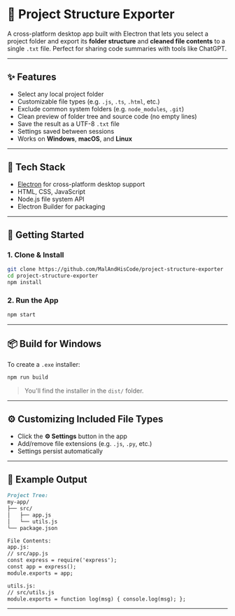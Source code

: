 # 📁 Project Structure Exporter

A cross-platform desktop app built with Electron that lets you select a project folder and export its **folder structure** and **cleaned file contents** to a single `.txt` file. Perfect for sharing code summaries with tools like ChatGPT.

---

## ✨ Features

- Select any local project folder
- Customizable file types (e.g. `.js`, `.ts`, `.html`, etc.)
- Exclude common system folders (e.g. `node_modules`, `.git`)
- Clean preview of folder tree and source code (no empty lines)
- Save the result as a UTF-8 `.txt` file
- Settings saved between sessions
- Works on **Windows**, **macOS**, and **Linux**

---

## 🧰 Tech Stack

- [Electron](https://www.electronjs.org/) for cross-platform desktop support
- HTML, CSS, JavaScript
- Node.js file system API
- Electron Builder for packaging

---

## 🚀 Getting Started

### 1. Clone & Install

```bash
git clone https://github.com/MalAndHisCode/project-structure-exporter
cd project-structure-exporter
npm install
````

### 2. Run the App

```bash
npm start
```

---

## 📦 Build for Windows

To create a `.exe` installer:

```bash
npm run build
```

> You'll find the installer in the `dist/` folder.

---

## ⚙ Customizing Included File Types

- Click the **⚙ Settings** button in the app
- Add/remove file extensions (e.g. `.js`, `.py`, etc.)
- Settings persist automatically

---

## 📁 Example Output

```markdown
Project Tree:
my-app/
├── src/
│   ├── app.js
│   └── utils.js
└── package.json

File Contents:
app.js:
// src/app.js
const express = require('express');
const app = express();
module.exports = app;

utils.js:
// src/utils.js
module.exports = function log(msg) { console.log(msg); };
```

---
